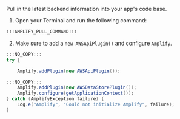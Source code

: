 Pull in the latest backend information into your app's code base. 

1. Open your Terminal and run the following command:
```bash
:::AMPLIFY_PULL_COMMAND:::
```

2. Make sure to add a `new AWSApiPlugin()` and configure `Amplify`.
```java
:::NO_COPY:::
try {
```
```java
    Amplify.addPlugin(new AWSApiPlugin());
```
```java
:::NO_COPY:::
    Amplify.addPlugin(new AWSDataStorePlugin());
    Amplify.configure(getApplicationContext());
} catch (AmplifyException failure) {
    Log.e("Amplify", "Could not initialize Amplify", failure);
}
```
